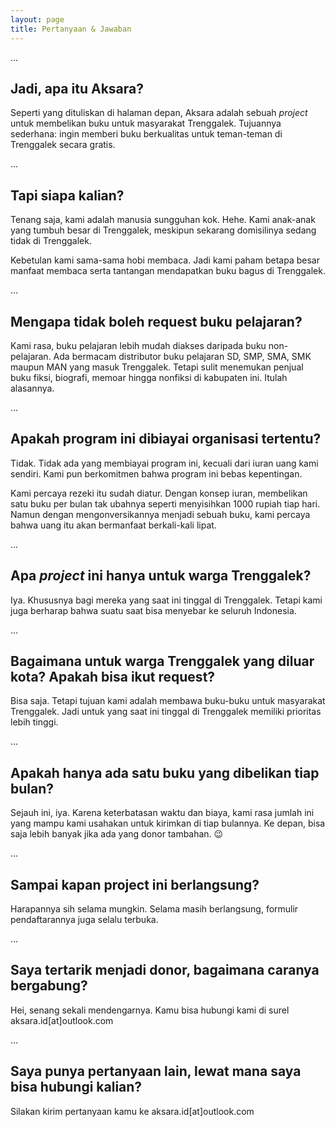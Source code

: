```yaml
---
layout: page
title: Pertanyaan & Jawaban
---
```


...

## Jadi, apa itu Aksara?
Seperti yang dituliskan di halaman depan, Aksara adalah sebuah _project_ untuk membelikan buku untuk masyarakat Trenggalek. Tujuannya sederhana: ingin memberi buku berkualitas untuk teman-teman di Trenggalek secara gratis.  

...

## Tapi siapa kalian? 
Tenang saja, kami adalah manusia sungguhan kok. Hehe. Kami anak-anak yang tumbuh besar di Trenggalek, meskipun sekarang domisilinya sedang tidak di Trenggalek.

Kebetulan kami sama-sama hobi membaca. Jadi kami paham betapa besar manfaat membaca serta tantangan mendapatkan buku bagus di Trenggalek.

...

## Mengapa tidak boleh request buku pelajaran?
Kami rasa, buku pelajaran lebih mudah diakses daripada buku non-pelajaran. Ada bermacam distributor buku pelajaran SD, SMP, SMA, SMK maupun MAN yang masuk Trenggalek. Tetapi sulit menemukan penjual buku fiksi, biografi, memoar hingga nonfiksi di kabupaten ini. Itulah alasannya. 

...

## Apakah program ini dibiayai organisasi tertentu?
Tidak. Tidak ada yang membiayai program ini, kecuali dari iuran uang kami sendiri. Kami pun berkomitmen bahwa program ini bebas kepentingan.

Kami percaya rezeki itu sudah diatur. Dengan konsep iuran, membelikan satu buku per bulan tak ubahnya seperti menyisihkan 1000 rupiah tiap hari. Namun dengan mengonversikannya menjadi sebuah buku, kami percaya bahwa uang itu akan bermanfaat berkali-kali lipat.

...

## Apa _project_ ini hanya untuk warga Trenggalek?

Iya. Khususnya bagi mereka yang saat ini tinggal di Trenggalek. Tetapi kami juga berharap bahwa suatu saat bisa menyebar ke seluruh Indonesia.

...

## Bagaimana untuk warga Trenggalek yang diluar kota? Apakah bisa ikut request?

Bisa saja. Tetapi tujuan kami adalah membawa buku-buku untuk masyarakat Trenggalek. Jadi untuk yang saat ini tinggal di Trenggalek memiliki prioritas lebih tinggi.

...

## Apakah hanya ada satu buku yang dibelikan tiap bulan?
Sejauh ini, iya. Karena keterbatasan waktu dan biaya, kami rasa jumlah ini yang mampu kami usahakan untuk kirimkan di tiap bulannya. Ke depan, bisa saja lebih banyak jika ada yang donor tambahan. 😉

...

## Sampai kapan project ini berlangsung?
Harapannya sih selama mungkin. Selama masih berlangsung, formulir pendaftarannya juga selalu terbuka. 

...
## Saya tertarik menjadi donor, bagaimana caranya bergabung?
Hei, senang sekali mendengarnya. Kamu bisa hubungi kami di surel aksara.id[at]outlook.com

...

## Saya punya pertanyaan lain, lewat mana saya bisa hubungi kalian?
Silakan kirim pertanyaan kamu ke aksara.id[at]outlook.com
